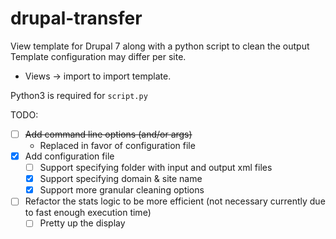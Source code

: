 # drupal-transfer
View template for Drupal 7 along with a python script to clean the output
Template configuration may differ per site. 
- Views -> import to import template.

Python3 is required for `script.py`


TODO:
- [ ] ~~Add command line options (and/or args)~~
  - Replaced in favor of configuration file
- [X] Add configuration file
  - [ ] Support specifying folder with input and output xml files
  - [X] Support specifying domain & site name
  - [X] Support more granular cleaning options
- [ ] Refactor the stats logic to be more efficient (not necessary currently due to fast enough execution time)
  - [ ] Pretty up the display